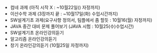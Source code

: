 - 컴네 과제 (아직 시작 X : ~10월22일() 자정까지)
- 이산수학 과제 (3장까지 끝 : ~10월17일(화) 수업시간까지)
- SW설계기초 과제(요구사항 정의서, 팀플에서 좀 할듯 : 10월16(월) 자정까지)
- JAVA 중간 대비 문제 풀어보기 (JAVA 시험 : 10월25(수)수업시간)
- SW설계기초 온라인강의듣기
- 알고리즘 온라인강의듣기
- 창기 온라인강의듣기 (10월25일 자정까지)